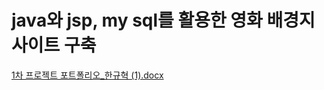 # java와 jsp, my sql를 활용한 영화 배경지 사이트 구축
[1차 프로젝트 포트폴리오_한규혁 (1).docx](https://github.com/hanking356/java_project/files/6438344/1._.1.docx)
